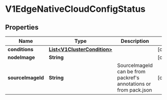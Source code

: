 # V1EdgeNativeCloudConfigStatus

## Properties
Name | Type | Description | Notes
------------ | ------------- | ------------- | -------------
**conditions** | [**List&lt;V1ClusterCondition&gt;**](V1ClusterCondition.md) |  |  [optional]
**nodeImage** | **String** |  |  [optional]
**sourceImageId** | **String** | SourceImageId can be from packref&#x27;s annotations or from pack.json |  [optional]
